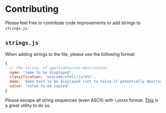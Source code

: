# Contributing

Please feel free to contribute code improvements or add strings to `strings.js`.

## `strings.js`

When adding strings to the file, please use the following format:

```js
{
  // the string, if applicable/non-destructive
  name: 'name to be displayed',
  classification: 'unicode/shell/js/etc',
  demo: 'demo text to be displayed (set to false if potentially destructive or invisible (e.g. spaces))',
  value: 'value to be copied'
}
```

Please escape all string sequences (even ASCII) with `\uXXXX` format. [This](http://0xcc.net/jsescape/) is a great utility to do so.
